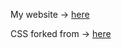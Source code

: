 My website -> [here](https://jarwarren.github.io)

CSS forked from -> [here](https://github.com/markdowncss/air)
